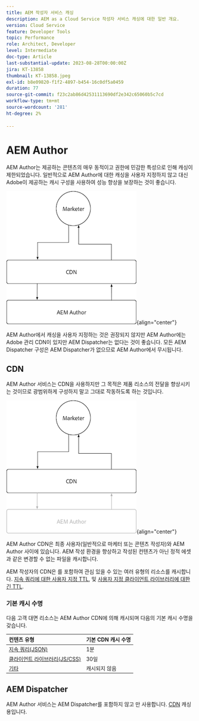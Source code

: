 ```yaml
---
title: AEM 작성자 서비스 캐싱
description: AEM as a Cloud Service 작성자 서비스 캐싱에 대한 일반 개요.
version: Cloud Service
feature: Developer Tools
topic: Performance
role: Architect, Developer
level: Intermediate
doc-type: Article
last-substantial-update: 2023-08-28T00:00:00Z
jira: KT-13858
thumbnail: KT-13858.jpeg
exl-id: b8e09820-f1f2-4897-b454-16c0df5a0459
duration: 77
source-git-commit: f23c2ab86d42531113690df2e342c65060b5c7cd
workflow-type: tm+mt
source-wordcount: '281'
ht-degree: 2%

---
```


# AEM Author

AEM Author는 제공하는 콘텐츠의 매우 동적이고 권한에 민감한 특성으로 인해 캐싱이 제한되었습니다. 일반적으로 AEM Author에 대한 캐싱을 사용자 지정하지 않고 대신 Adobe이 제공하는 캐시 구성을 사용하여 성능 향상을 보장하는 것이 좋습니다.

![AEM 작성자 캐싱 개요 다이어그램](./assets/author/author-all.png){align="center"}

AEM Author에서 캐싱을 사용자 지정하는 것은 권장되지 않지만 AEM Author에는 Adobe 관리 CDN이 있지만 AEM Dispatcher는 없다는 것이 좋습니다. 모든 AEM Dispatcher 구성은 AEM Dispatcher가 없으므로 AEM Author에서 무시됩니다.

## CDN

AEM Author 서비스는 CDN을 사용하지만 그 목적은 제품 리소스의 전달을 향상시키는 것이므로 광범위하게 구성하지 말고 그대로 작동하도록 하는 것입니다.

![AEM 게시 캐싱 개요 다이어그램](./assets/author/author-cdn.png){align="center"}

AEM Author CDN은 최종 사용자(일반적으로 마케터 또는 콘텐츠 작성자)와 AEM Author 사이에 있습니다. AEM 작성 환경을 향상하고 작성된 컨텐츠가 아닌 정적 에셋과 같은 변경할 수 없는 파일을 캐시합니다.

AEM 작성자의 CDN은 를 포함하여 관심 있을 수 있는 여러 유형의 리소스를 캐시합니다. [지속 쿼리에 대한 사용자 지정 TTL](https://experienceleague.adobe.com/docs/experience-manager-cloud-service/content/headless/graphql-api/persisted-queries.html?author-instances), 및 [사용자 지정 클라이언트 라이브러리에 대한 긴 TTL](https://experienceleague.adobe.com/docs/experience-manager-cloud-service/content/implementing/content-delivery/caching.html#client-side-libraries).

### 기본 캐시 수명

다음 고객 대면 리소스는 AEM Author CDN에 의해 캐시되며 다음의 기본 캐시 수명을 갖습니다.

| 컨텐츠 유형 | 기본 CDN 캐시 수명 |
|:------------ |:---------- |
| [지속 쿼리(JSON)](https://experienceleague.adobe.com/docs/experience-manager-cloud-service/content/headless/graphql-api/persisted-queries.html?author-instances) | 1분 |
| [클라이언트 라이브러리(JS/CSS)](https://experienceleague.adobe.com/docs/experience-manager-cloud-service/content/implementing/content-delivery/caching.html#client-side-libraries) | 30일 |
| [기타](https://experienceleague.adobe.com/docs/experience-manager-cloud-service/content/implementing/content-delivery/caching.html#other-content) | 캐시되지 않음 |


## AEM Dispatcher

AEM Author 서비스는 AEM Dispatcher를 포함하지 않고 만 사용합니다. [CDN](#cdn) 캐싱용입니다.
